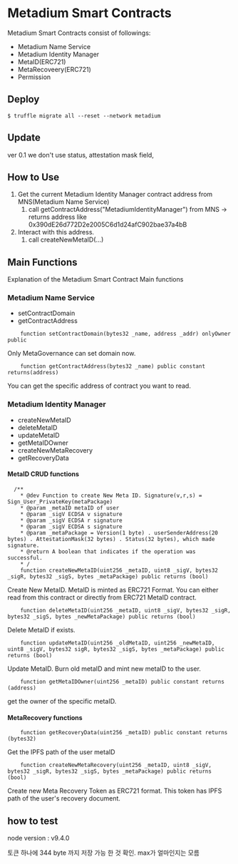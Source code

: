 # Metadium Smart Contracts
Metadium Smart Contracts consist of followings:
* Metadium Name Service
* Metadium Identity Manager
* MetaID(ERC721)
* MetaRecoveery(ERC721)
* Permission

## Deploy

```
$ truffle migrate all --reset --network metadium
```

## Update
ver 0.1 we don't use status, attestation mask field,

## How to Use
1. Get the current Metadium Identity Manager contract address from MNS(Metadium Name Service)
    1. call getContractAddress("MetadiumIdentityManager") from MNS -> returns address like 0x390dE26d772D2e2005C6d1d24afC902bae37a4bB
2. Interact with this address.
    1. call createNewMetaID(...)


## Main Functions
Explanation of the Metadium Smart Contract Main functions

### Metadium Name Service
* setContractDomain
* getContractAddress

```
    function setContractDomain(bytes32 _name, address _addr) onlyOwner public
```
Only MetaGovernance can set domain now.



```
    function getContractAddress(bytes32 _name) public constant returns(address)
```
You can get the specific address of contract you want to read.


### Metadium Identity Manager
* createNewMetaID
* deleteMetaID
* updateMetaID
* getMetaIDOwner
* createNewMetaRecovery
* getRecoveryData


#### MetaID CRUD functions
```
  /**
    * @dev Function to create New Meta ID. Signature(v,r,s) =  Sign_User_PrivateKey(metaPackage)
    * @param _metaID metaID of user
    * @param _sigV ECDSA v signature
    * @param _sigV ECDSA r signature
    * @param _sigV ECDSA s signature
    * @param _metaPackage = Version(1 byte) . userSenderAddress(20 bytes) . AttestationMask(32 bytes) . Status(32 bytes), which made signature. 
    * @return A boolean that indicates if the operation was successful.
    * /
    function createNewMetaID(uint256 _metaID, uint8 _sigV, bytes32 _sigR, bytes32 _sigS, bytes _metaPackage) public returns (bool)
```

Create New MetaID. MetaID is minted as ERC721 Format. You can either read from this contract or directly from ERC721 MetaID contract.


```
    function deleteMetaID(uint256 _metaID, uint8 _sigV, bytes32 _sigR, bytes32 _sigS, bytes _newMetaPackage) public returns (bool)
```
Delete MetaID if exists.

```
    function updateMetaID(uint256 _oldMetaID, uint256 _newMetaID, uint8 _sigV, bytes32 sigR, bytes32 _sigS, bytes _metaPackage) public returns (bool)
```     
Update MetaID. Burn old metaID and mint new metaID to the user.

```
    function getMetaIDOwner(uint256 _metaID) public constant returns (address)
```
get the owner of the specific metaID.


#### MetaRecovery functions

```
    function getRecoveryData(uint256 _metaID) public constant returns (bytes32)
```
Get the IPFS path of the user metaID

```
    function createNewMetaRecovery(uint256 _metaID, uint8 _sigV, bytes32 _sigR, bytes32 _sigS, bytes _metaPackage) public returns (bool)
```
Create new Meta Recovery Token as ERC721 format. This token has IPFS path of the user's recovery document.

## how to test

node version : v9.4.0

토큰 하나에 344 byte 까지 저장 가능 한 것 확인. max가 얼마인지는 모름
